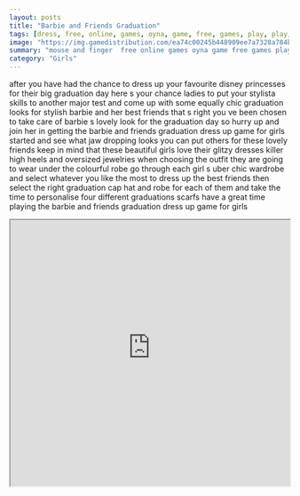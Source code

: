 ```yaml
---
layout: posts
title: "Barbie and Friends Graduation"
tags: [dress, free, online, games, oyna, game, free, games, play, play, games]
image: "https://img.gamedistribution.com/ea74c00245b448909ee7a7328a784bc6.jpg"
summary: "mouse and finger  free online games oyna game free games play play games"
category: "Girls"
---
```


after you have had the chance to dress up your favourite disney princesses for their big graduation day here s your chance ladies to put your stylista skills to another major test and come up with some equally chic graduation looks for stylish barbie and her best friends that s right you ve been chosen to take care of barbie s lovely look for the graduation day so hurry up and join her in getting the barbie and friends graduation dress up game for girls started and see what jaw dropping looks you can put others for these lovely friends keep in mind that these beautiful girls love their glitzy dresses killer high heels and oversized jewelries when choosing the outfit they are going to wear under the colourful robe go through each girl s uber chic wardrobe and select whatever you like the most to dress up the best friends then select the right graduation cap hat and robe for each of them and take the time to personalise four different graduations scarfs have a great time playing the barbie and friends graduation dress up game for girls

<iframe width="100%" height="480px;" src="https://html5.gamedistribution.com/ea74c00245b448909ee7a7328a784bc6/"></iframe>